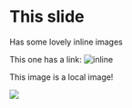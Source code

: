 # This slide

Has some lovely inline images

This one has a link:
![inline](https://www.google.com/images/branding/googlelogo/1x/googlelogo_color_272x92dp.png)

This image is a local image!

![](./img/bing_meme.png)